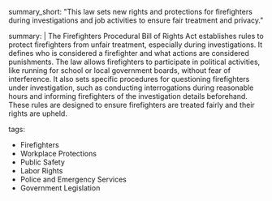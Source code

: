 summary_short: "This law sets new rights and protections for firefighters during investigations and job activities to ensure fair treatment and privacy."

summary: |
  The Firefighters Procedural Bill of Rights Act establishes rules to protect firefighters from unfair treatment, especially during investigations. It defines who is considered a firefighter and what actions are considered punishments. The law allows firefighters to participate in political activities, like running for school or local government boards, without fear of interference. It also sets specific procedures for questioning firefighters under investigation, such as conducting interrogations during reasonable hours and informing firefighters of the investigation details beforehand. These rules are designed to ensure firefighters are treated fairly and their rights are upheld.

tags:
  - Firefighters
  - Workplace Protections
  - Public Safety
  - Labor Rights
  - Police and Emergency Services
  - Government Legislation
